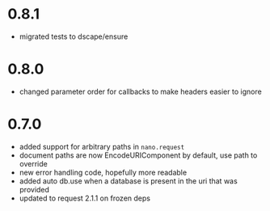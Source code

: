 # 0.8.1

* migrated tests to dscape/ensure

# 0.8.0

* changed parameter order for callbacks to make headers easier to ignore

# 0.7.0

* added support for arbitrary paths in `nano.request`
* document paths are now EncodeURIComponent by default, use path to override
* new error handling code, hopefully more readable
* added auto db.use when a database is present in the uri that was provided
* updated to request 2.1.1 on frozen deps
